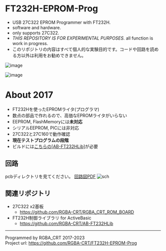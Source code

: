 # FT232H-EPROM-Prog
+ USB 27C322 EPROM Programmer with FT232H.
+ software and hardware.
+ only supports 27C322.
+ *THIS REPOSITORY IS FOR EXPERIMENTAL PURPOSES.* all function is work in progress.
+ このリポジトリの内容はすべて個人的な実験目的です。コードや回路を読める方以外は利用をお勧めできません。

![image](https://github.com/RGBA-CRT/FT232H-EPROM-Prog/assets/19349443/d0c2dd6a-154d-41a6-b588-a39dbe871f31)

![image](https://github.com/RGBA-CRT/FT232H-EPROM-Prog/assets/19349443/d1f1ecee-f701-425c-a925-70ce9b72d567)


# About 2017
- FT232Hを使ったEPROMライタ(プログラマ)
- 数点の部品で作れるので、高価なEPROMライタがいらない
- EEPROM, FlashMemoryには**未対応**
- シリアルEEPROM, PICには非対応
- 27C322と27C160で動作確認
- **現在テストプログラムの段階**
- ビルドには[こちらの[AB-FT232HLib]](https://github.com/RGBA-CRT/AB-FT232HLib)が必要

## 回路
pcbディレクトリを見てください。
[回路図PDF](pcb/kairo_v2.1b.pdf)
![sch](https://github.com/RGBA-CRT/FT232H-EPROM-Prog/assets/19349443/bb4ce3af-243d-4cb9-9e50-a774d5538cf0)


## 関連リポジトリ
+ 27C322 x2基板
  + https://github.com/RGBA-CRT/RGBA_CRT_ROM_BOARD
+ FT232H制御ライブラリ for ActiveBasic
   + https://github.com/RGBA-CRT/AB-FT232HLib


----
Programmed by RGBA_CRT 2017-2023  
Project url: https://github.com/RGBA-CRT/FT232H-EPROM-Prog

